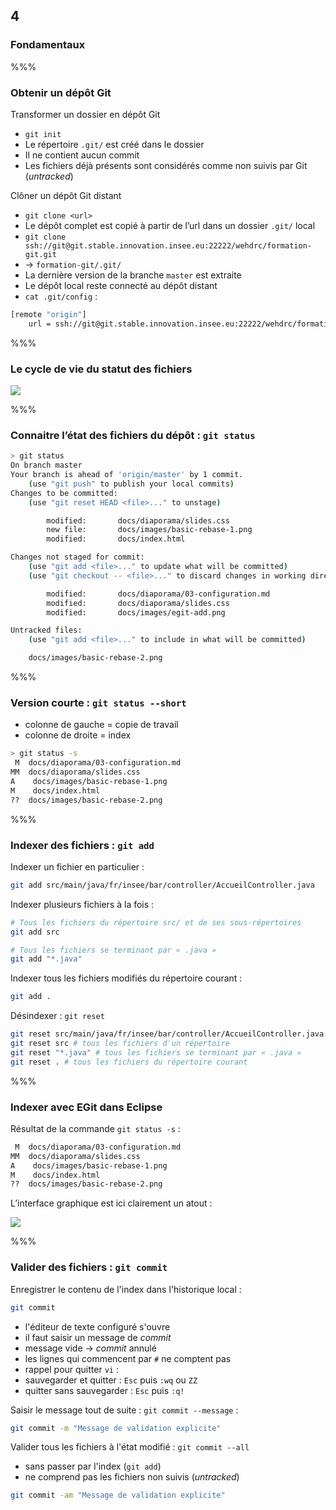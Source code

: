 <!-- .slide: data-background-image="images/logo-git.png" data-background-size="600px" class="chapter" -->
## 4
### Fondamentaux


%%%


<!-- .slide: class="slide" data-background-image="images/logo-git.png" data-background-size="600px" -->
### Obtenir un dépôt Git

Transformer un dossier en dépôt Git
 - `git init`
 - Le répertoire `.git/` est créé dans le dossier
 - Il ne contient aucun commit
 - Les fichiers déjà présents sont considérés comme non suivis par Git (_untracked_) 
 
Clôner un dépôt Git distant
 - `git clone <url>`
 - Le dépôt complet est copié à partir de l’url dans un dossier `.git/` local
  - `git clone ssh://git@git.stable.innovation.insee.eu:22222/wehdrc/formation-git.git`
  - &rarr; `formation-git/.git/`
 - La dernière version de la branche `master` est extraite
 - Le dépôt local reste connecté au dépôt distant
  - `cat .git/config` :

```bash
[remote "origin"]
	url = ssh://git@git.stable.innovation.insee.eu:22222/wehdrc/formation-git.git
```


%%%


<!-- .slide: class="slide" data-background-image="images/logo-git.png" data-background-size="600px" -->
### Le cycle de vie du statut des fichiers
<div class="center">
	<img src="images/lifecycle.png" /> 
</div>


%%%


<!-- .slide: class="slide" data-background-image="images/logo-git.png" data-background-size="600px" -->
### Connaitre l’état des fichiers du dépôt : `git status`
```bash
> git status
On branch master
Your branch is ahead of 'origin/master' by 1 commit.
	(use "git push" to publish your local commits)
Changes to be committed:
	(use "git reset HEAD <file>..." to unstage)

		modified:		docs/diaporama/slides.css
		new file:		docs/images/basic-rebase-1.png
		modified:		docs/index.html

Changes not staged for commit:
	(use "git add <file>..." to update what will be committed)
	(use "git checkout -- <file>..." to discard changes in working directory)

		modified:		docs/diaporama/03-configuration.md
		modified:		docs/diaporama/slides.css
		modified:		docs/images/egit-add.png

Untracked files:
	(use "git add <file>..." to include in what will be committed)

	docs/images/basic-rebase-2.png
```


%%%


<!-- .slide: class="slide" data-background-image="images/logo-git.png" data-background-size="600px" -->
### Version courte : `git status --short`
 
 - colonne de gauche = copie de travail
 - colonne de droite = index

```bash
> git status -s
 M	docs/diaporama/03-configuration.md
MM	docs/diaporama/slides.css
A	 docs/images/basic-rebase-1.png
M	 docs/index.html
??	docs/images/basic-rebase-2.png
```


%%%


<!-- .slide: class="slide" data-background-image="images/logo-git.png" data-background-size="600px" -->
### Indexer des fichiers : `git add`
Indexer un fichier en particulier :
```bash
git add src/main/java/fr/insee/bar/controller/AccueilController.java
```

Indexer plusieurs fichiers à la fois :
```bash
# Tous les fichiers du répertoire src/ et de ses sous-répertoires
git add src

# Tous les fichiers se terminant par « .java »
git add "*.java"
```

Indexer tous les fichiers modifiés du répertoire courant :
```bash
git add .
```

Désindexer : `git reset`
```bash
git reset src/main/java/fr/insee/bar/controller/AccueilController.java # un seul fichier
git reset src # tous les fichiers d'un répertoire
git reset "*.java" # tous les fichiers se terminant par « .java »
git reset . # tous les fichiers du répertoire courant
```


%%%


<!-- .slide: class="slide" data-background-image="images/logo-git.png" data-background-size="600px" -->
### Indexer avec EGit dans Eclipse

Résultat de la commande `git status -s` :
```bash
 M	docs/diaporama/03-configuration.md
MM	docs/diaporama/slides.css
A	 docs/images/basic-rebase-1.png
M	 docs/index.html
??	docs/images/basic-rebase-2.png
```

L’interface graphique est ici clairement un atout :
<div class="center">
	<img src="images/egit-add.png" /> 
</div>



%%%


<!-- .slide: class="slide" data-background-image="images/logo-git.png" data-background-size="600px" -->
### Valider des fichiers : `git commit`
Enregistrer le contenu de l'index dans l'historique local :
```bash
git commit
```
 - l'éditeur de texte configuré s'ouvre
 - il faut saisir un message de _commit_
  - message vide &rarr;  _commit_ annulé
  - les lignes qui commencent par `#` ne comptent pas
 - rappel pour quitter `vi` :
  - sauvegarder et quitter : `Esc` puis `:wq` ou `ZZ` 
  - quitter sans sauvegarder : `Esc` puis `:q!`

Saisir le message tout de suite : `git commit --message` :
```bash
git commit -m "Message de validation explicite"
```

Valider tous les fichiers à l'état modifié : `git commit --all`
 - sans passer par l'index (`git add`)
 - ne comprend pas les fichiers non suivis (_untracked_)

```bash
git commit -am "Message de validation explicite"
```